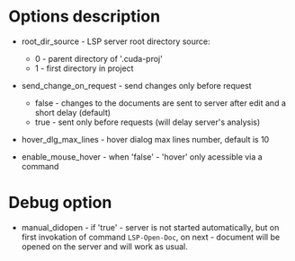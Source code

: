 # Options description

* root_dir_source - LSP server root directory source:
    * 0 - parent directory of '.cuda-proj'
    * 1 - first directory in project

* send_change_on_request - send changes only before request 
	* false - changes to the documents are sent to server after edit and a short delay (default)
	* true - sent only before requests (will delay server's analysis)

* hover_dlg_max_lines - hover dialog max lines number, default is 10

* enable_mouse_hover - when 'false' - 'hover' only acessible via a command

# Debug option

* manual_didopen - if 'true' - server is not started automatically, but on first invokation 
	of command `LSP-Open-Doc`, on next - document will be opened on the server and will work as usual. 
